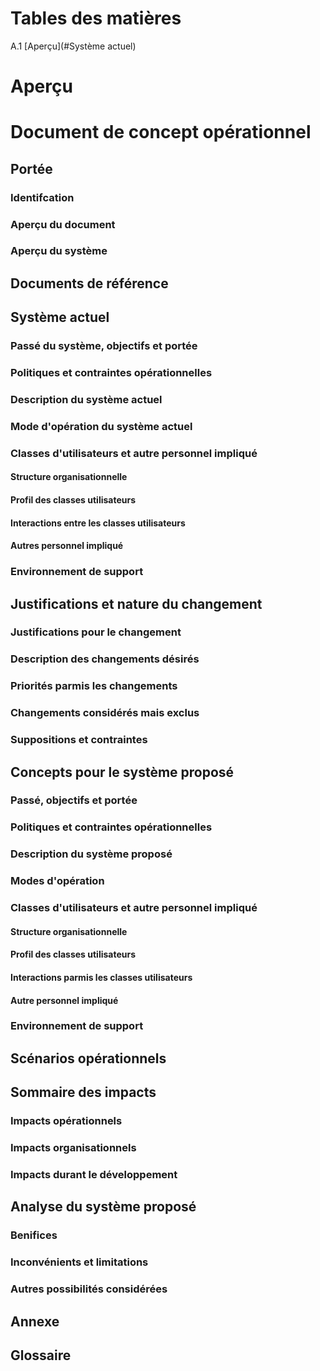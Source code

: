 
# Tables des matières
A.1 [Aperçu](#Système actuel)
 
# Aperçu

# Document de concept opérationnel

## Portée

### Identifcation

### Aperçu du document

### Aperçu du système

## Documents de référence

## Système actuel

### Passé du système, objectifs et portée

### Politiques et contraintes opérationnelles

### Description du système actuel

### Mode d'opération du système actuel

### Classes d'utilisateurs et autre personnel impliqué

#### Structure organisationnelle

#### Profil des classes utilisateurs

#### Interactions entre les classes utilisateurs

#### Autres personnel impliqué

### Environnement de support

## Justifications et nature du changement

### Justifications pour le changement

### Description des changements désirés

### Priorités parmis les changements

### Changements considérés mais exclus

### Suppositions et contraintes

## Concepts pour le système proposé

### Passé, objectifs et portée

### Politiques et contraintes opérationnelles

### Description du système proposé

### Modes d'opération

### Classes d'utilisateurs et autre personnel impliqué

#### Structure organisationnelle

#### Profil des classes utilisateurs

#### Interactions parmis les classes utilisateurs

#### Autre personnel impliqué

### Environnement de support

## Scénarios opérationnels

## Sommaire des impacts

### Impacts opérationnels

### Impacts organisationnels

### Impacts durant le développement

## Analyse du système proposé

### Benifices

### Inconvénients et limitations

### Autres possibilités considérées

## Annexe

## Glossaire




